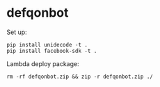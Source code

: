 # defqonbot

Set up:

```
pip install unidecode -t .
pip install facebook-sdk -t .
```

Lambda deploy package:

```
rm -rf defqonbot.zip && zip -r defqonbot.zip ./
```
